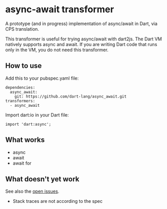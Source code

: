 async-await transformer
=======================

A prototype (and in progress) implementation of async/await in Dart,
via CPS translation.

This transformer is useful for trying async/await with dart2js.
The Dart VM natively supports async and await. If you are writing
Dart code that runs only in the VM, you do not need this transformer.

## How to use

Add this to your pubspec.yaml file:

```
dependencies:
  async_await:
    git: https://github.com/dart-lang/async_await.git
transformers:
  - async_await
```

Import dart:io in your Dart file:

```
import 'dart:async';
```

## What works

* async
* await
* await for

## What doesn't yet work

See also the [open issues][issues].

* Stack traces are not according to the spec

[issues]: https://github.com/dart-lang/async_await/issues

